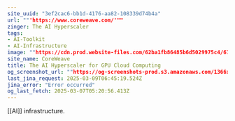 ```yaml
---
site_uuid: "3ef2cac6-bb1d-4176-aa82-108339d74b4a"
url: ""'https://www.coreweave.com/'""
zinger: The AI Hyperscaler
tags:
- AI-Toolkit
- AI-Infrastructure
image: ""https://cdn.prod.website-files.com/62ba1fb86485b6d5029975c4/67782a9cb02bc934fae303cb_coreweave_share_v2.png""
site_name: CoreWeave
title: The AI Hyperscaler for GPU Cloud Computing
og_screenshot_url: ""https://og-screenshots-prod.s3.amazonaws.com/1366x768/80/false/c7eb41d312cfb577d1b0790b12777923949dc3da447f8d9df4f5e2a696d53b7f.jpeg""
last_jina_request: 2025-03-09T06:45:19.524Z
jina_error: "Error occurred"
og_last_fetch: 2025-03-07T05:20:56.413Z
---
```


[[AI]] infrastructure. 
